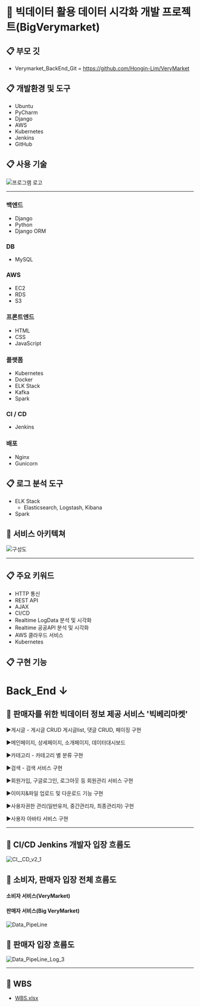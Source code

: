 # :watermelon: 빅데이터 활용 데이터 시각화 개발 프로젝트(BigVerymarket) 

## :clipboard: 부모 깃
* Verymarket_BackEnd_Git =  https://github.com/Hongin-Lim/VeryMarket

## :clipboard: 개발환경 및 도구
* Ubuntu
* PyCharm
* Django
* AWS
* Kubernetes
* Jenkins
* GitHub

## :clipboard: 사용 기술
![프로그램 로고](https://user-images.githubusercontent.com/97941148/172524936-14e8577f-ce69-46b7-abfd-834afb5aca57.png)
* * * 
### 백엔드
* Django
* Python
* Django ORM

### DB
* MySQL

### AWS
* EC2
* RDS
* S3

### 프론트엔드
* HTML
* CSS
* JavaScript

### 플랫폼
* Kubernetes
* Docker
* ELK Stack
* Kafka
* Spark

### CI / CD
* Jenkins

### 배포
* Nginx
* Gunicorn

## :clipboard: 로그 분석 도구
* ELK Stack
  * Elasticsearch, Logstash, Kibana
* Spark

## :link: 서비스 아키텍쳐
![구성도](https://user-images.githubusercontent.com/97941148/172517980-6d8aafb9-a214-4594-9170-fb07090db1d7.png)
* * * 

## :clipboard: 주요 키워드
* HTTP 통신
* REST API
* AJAX
* CI/CD
* Realtime LogData 분석 및 시각화
* Realtime 공공API 분석 및 시각화
* AWS 클라우드 서비스
* Kubernetes

## :clipboard: 구현 기능
# Back_End ↓

## :link: 판매자를 위한 빅데이터 정보 제공 서비스 '빅베리마켓'

▶게시글 - 게시글 CRUD 게시글list, 댓글 CRUD, 페이징 구현

▶메인페이지, 상세페이지, 소개페이지, 데이터대시보드

▶카테고리 - 카테고리 별 분류 구현

▶검색 - 검색 서비스 구현

▶회원가입, 구글로그인, 로그아웃 등 회원관리 서비스 구현

▶이미지&파일 업로드 및 다운로드 기능 구현

▶사용자권한 관리(일반유저, 중간관리자, 최종관리자) 구현

▶사용자 아바타 서비스 구현
* * * 

## :link: CI/CD Jenkins 개발자 입장 흐름도
![CI__CD_v2_1](https://user-images.githubusercontent.com/96184680/173300690-e17e9f76-8695-4a82-b183-057e16170f83.png)

## :link: 소비자, 판매자 입장 전체 흐름도
#### 소비자 서비스(VeryMarket)
#### 판매자 서비스(Big VeryMarket)
![Data_PipeLine](https://user-images.githubusercontent.com/96184680/173300693-c8b17182-ad15-4569-820b-5899cf92a0ac.png)

## :link: 판매자 입장 흐름도
![Data_PipeLine_Log_3](https://user-images.githubusercontent.com/96184680/173300703-480b7aea-e3b3-4d59-a159-a3d9854fae9a.png)

* * * 
## :link: WBS
* [WBS.xlsx](https://docs.google.com/viewer?url=https://github.com/Hongin-Lim/Bigdata_Project/blob/main/files/WBS(0603).xlsx?raw=True)

